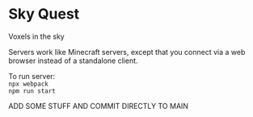 # Sky Quest

Voxels in the sky

Servers work like Minecraft servers, except that you connect via a web browser instead of a standalone client.

To run server:  
`npx webpack`  
`npm run start`  

ADD SOME STUFF AND COMMIT DIRECTLY TO MAIN